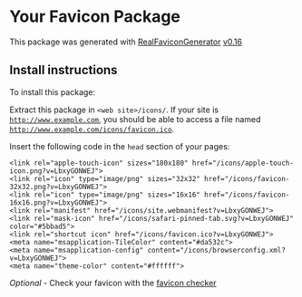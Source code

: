 # Your Favicon Package

This package was generated with [RealFaviconGenerator](https://realfavicongenerator.net/) [v0.16](https://realfavicongenerator.net/change_log#v0.16)

## Install instructions

To install this package:

Extract this package in <code>&lt;web site&gt;/icons/</code>. If your site is <code>http://www.example.com</code>, you should be able to access a file named <code>http://www.example.com/icons/favicon.ico</code>.

Insert the following code in the `head` section of your pages:

    <link rel="apple-touch-icon" sizes="180x180" href="/icons/apple-touch-icon.png?v=LbxyGONWEJ">
    <link rel="icon" type="image/png" sizes="32x32" href="/icons/favicon-32x32.png?v=LbxyGONWEJ">
    <link rel="icon" type="image/png" sizes="16x16" href="/icons/favicon-16x16.png?v=LbxyGONWEJ">
    <link rel="manifest" href="/icons/site.webmanifest?v=LbxyGONWEJ">
    <link rel="mask-icon" href="/icons/safari-pinned-tab.svg?v=LbxyGONWEJ" color="#5bbad5">
    <link rel="shortcut icon" href="/icons/favicon.ico?v=LbxyGONWEJ">
    <meta name="msapplication-TileColor" content="#da532c">
    <meta name="msapplication-config" content="/icons/browserconfig.xml?v=LbxyGONWEJ">
    <meta name="theme-color" content="#ffffff">

*Optional* - Check your favicon with the [favicon checker](https://realfavicongenerator.net/favicon_checker)